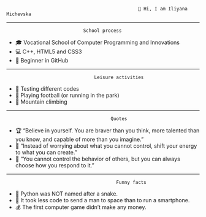                           
                                                    👋 Hi, I am Iliyana Michevska
		
-------------------------------------------------------------------------------------------------------------------------------------------------------------------------
 				   				School process

- 🎓 Vocational School of Computer Programming and Innovations
- 💻 C++, HTML5 and CSS3
- 🍼 Beginner in GitHub
-------------------------------------------------------------------------------------------------------------------------------------------------------------------------
							        Leisure activities

- 👀 Testing different codes
- 🔰 Playing football (or running in the park) 
- 🌄 Mountain climbing

-------------------------------------------------------------------------------------------------------------------------------------------------------------------------
							              Quotes
                                          
- 🏆 “Believe in yourself. You are braver than you think, more talented than you know, and capable of more than you imagine.”
- 🧿 “Instead of worrying about what you cannot control, shift your energy to what you can create.”
- 👑 “You cannot control the behavior of others, but you can always choose how you respond to it.”

-------------------------------------------------------------------------------------------------------------------------------------------------------------------------
 			     				            Funny facts
                                      
- 🐍 Python was NOT named after a snake.
- 🚀 It took less code to send a man to space than to run a smartphone.
- 💰 The first computer game didn’t make any money.
